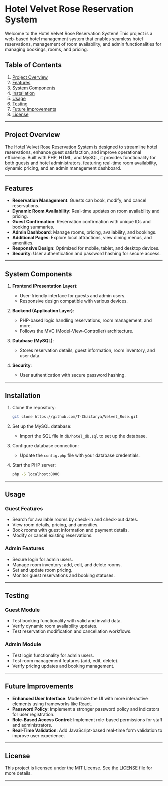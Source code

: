 # Hotel Velvet Rose Reservation System

Welcome to the Hotel Velvet Rose Reservation System! This project is a web-based hotel management system that enables seamless hotel reservations, management of room availability, and admin functionalities for managing bookings, rooms, and pricing.

## Table of Contents
1. [Project Overview](#project-overview)
2. [Features](#features)
3. [System Components](#system-components)
4. [Installation](#installation)
5. [Usage](#usage)
6. [Testing](#testing)
7. [Future Improvements](#future-improvements)
8. [License](#license)

---

## Project Overview

The Hotel Velvet Rose Reservation System is designed to streamline hotel reservations, enhance guest satisfaction, and improve operational efficiency. Built with PHP, HTML, and MySQL, it provides functionality for both guests and hotel administrators, featuring real-time room availability, dynamic pricing, and an admin management dashboard.

---

## Features

- **Reservation Management**: Guests can book, modify, and cancel reservations.
- **Dynamic Room Availability**: Real-time updates on room availability and pricing.
- **Guest Confirmation**: Reservation confirmation with unique IDs and booking summaries.
- **Admin Dashboard**: Manage rooms, pricing, availability, and bookings.
- **Additional Pages**: Explore local attractions, view dining menus, and amenities.
- **Responsive Design**: Optimized for mobile, tablet, and desktop devices.
- **Security**: User authentication and password hashing for secure access.

---

## System Components

1. **Frontend (Presentation Layer)**:
    - User-friendly interface for guests and admin users.
    - Responsive design compatible with various devices.

2. **Backend (Application Layer)**:
    - PHP-based logic handling reservations, room management, and more.
    - Follows the MVC (Model-View-Controller) architecture.

3. **Database (MySQL)**:
    - Stores reservation details, guest information, room inventory, and user data.

4. **Security**:
    - User authentication with secure password hashing.

---

## Installation

1. Clone the repository:
    ```bash
    git clone https://github.com/T-Chaitanya/Velvet_Rose.git
    ```

2. Set up the MySQL database:
    - Import the SQL file in `db/hotel_db.sql` to set up the database.

3. Configure database connection:
    - Update the `config.php` file with your database credentials.

4. Start the PHP server:
    ```bash
    php -S localhost:8000
    ```

---

## Usage

### Guest Features
- Search for available rooms by check-in and check-out dates.
- View room details, pricing, and amenities.
- Book rooms with guest information and payment details.
- Modify or cancel existing reservations.

### Admin Features
- Secure login for admin users.
- Manage room inventory: add, edit, and delete rooms.
- Set and update room pricing.
- Monitor guest reservations and booking statuses.

---

## Testing

### Guest Module
- Test booking functionality with valid and invalid data.
- Verify dynamic room availability updates.
- Test reservation modification and cancellation workflows.

### Admin Module
- Test login functionality for admin users.
- Test room management features (add, edit, delete).
- Verify pricing updates and booking management.

---

## Future Improvements

- **Enhanced User Interface**: Modernize the UI with more interactive elements using frameworks like React.
- **Password Policy**: Implement a stronger password policy and indicators for user registration.
- **Role-Based Access Control**: Implement role-based permissions for staff and administrators.
- **Real-Time Validation**: Add JavaScript-based real-time form validation to improve user experience.

---

## License

This project is licensed under the MIT License. See the [LICENSE](LICENSE) file for more details.

---
